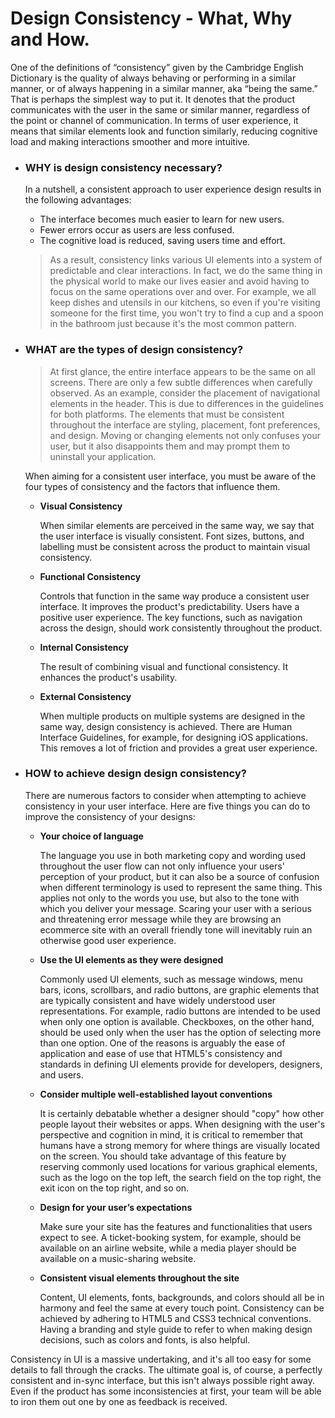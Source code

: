 # Design Consistency - What, Why and How.

One of the definitions of “consistency” given by the Cambridge English Dictionary is the quality of always behaving or performing in a similar manner, or of always happening in a similar manner, aka “being the same.” That is perhaps the simplest way to put it. It denotes that the product communicates with the user in the same or similar manner, regardless of the point or channel of communication. In terms of user experience, it means that similar elements look and function similarly, reducing cognitive load and making interactions smoother and more intuitive.

- ### **WHY** is design consistency necessary?

    In a nutshell, a consistent approach to user experience design results in the following advantages:

    - The interface becomes much easier to learn for new users.
    - Fewer errors occur as users are less confused.
    - The cognitive load is reduced, saving users time and effort.

    > As a result, consistency links various UI elements into a system of predictable and clear interactions. In fact, we do the same thing in the physical world to make our lives easier and avoid having to focus on the same operations over and over. For example, we all keep dishes and utensils in our kitchens, so even if you're visiting someone for the first time, you won't try to find a cup and a spoon in the bathroom just because it's the most common pattern.

- ### **WHAT** are the types of design consistency?

    > At first glance, the entire interface appears to be the same on all screens. There are only a few subtle differences when carefully observed. As an example, consider the placement of navigational elements in the header. This is due to differences in the guidelines for both platforms. The elements that must be consistent throughout the interface are styling, placement, font preferences, and design. Moving or changing elements not only confuses your user, but it also disappoints them and may prompt them to uninstall your application.

    When aiming for a consistent user interface, you must be aware of the four types of consistency and the factors that influence them.

    - **Visual Consistency**

        When similar elements are perceived in the same way, we say that the user interface is visually consistent. Font sizes, buttons, and labelling must be consistent across the product to maintain visual consistency.

    - **Functional Consistency**

        Controls that function in the same way produce a consistent user interface. It improves the product's predictability. Users have a positive user experience. The key functions, such as navigation across the design, should work consistently throughout the product.

    - **Internal Consistency**

        The result of combining visual and functional consistency. It enhances the product's usability.

    - **External Consistency**

        When multiple products on multiple systems are designed in the same way, design consistency is achieved. There are Human Interface Guidelines, for example, for designing iOS applications. This removes a lot of friction and provides a great user experience.

- ### **HOW** to achieve design design consistency?

    There are numerous factors to consider when attempting to achieve consistency in your user interface. Here are five things you can do to improve the consistency of your designs:

    - **Your choice of language**

        The language you use in both marketing copy and wording used throughout the user flow can not only influence your users' perception of your product, but it can also be a source of confusion when different terminology is used to represent the same thing. This applies not only to the words you use, but also to the tone with which you deliver your message. Scaring your user with a serious and threatening error message while they are browsing an ecommerce site with an overall friendly tone will inevitably ruin an otherwise good user experience.

    - **Use the UI elements as they were designed**

        Commonly used UI elements, such as message windows, menu bars, icons, scrollbars, and radio buttons, are graphic elements that are typically consistent and have widely understood user representations. For example, radio buttons are intended to be used when only one option is available. Checkboxes, on the other hand, should be used only when the user has the option of selecting more than one option. One of the reasons is arguably the ease of application and ease of use that HTML5's consistency and standards in defining UI elements provide for developers, designers, and users.

    - **Consider multiple well-established layout conventions**

        It is certainly debatable whether a designer should "copy" how other people layout their websites or apps. When designing with the user's perspective and cognition in mind, it is critical to remember that humans have a strong memory for where things are visually located on the screen. You should take advantage of this feature by reserving commonly used locations for various graphical elements, such as the logo on the top left, the search field on the top right, the exit icon on the top right, and so on.

    - **Design for your user’s expectations**

        Make sure your site has the features and functionalities that users expect to see. A ticket-booking system, for example, should be available on an airline website, while a media player should be available on a music-sharing website.

    - **Consistent visual elements throughout the site**

        Content, UI elements, fonts, backgrounds, and colors should all be in harmony and feel the same at every touch point. Consistency can be achieved by adhering to HTML5 and CSS3 technical conventions. Having a branding and style guide to refer to when making design decisions, such as colors and fonts, is also helpful.

Consistency in UI is a massive undertaking, and it's all too easy for some details to fall through the cracks. The ultimate goal is, of course, a perfectly consistent and in-sync interface, but this isn't always possible right away. Even if the product has some inconsistencies at first, your team will be able to iron them out one by one as feedback is received.